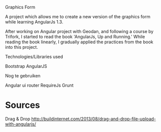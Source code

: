 Graphics Form

A project which allows me to create a new version of the graphics form while learning AngularJs 1.3.

After working on Angular project with Geodan, and following a course by Trifork, I started to read the book
'AngularJs, Up and Running.' While reading the book linearly, I gradually applied the practices from the book
into this project.

Technologies/Libraries used

Bootstrap
AngularJS

Nog te gebruiken

Angular ui router
RequireJs
Grunt


# Sources

Drag & Drop
http://buildinternet.com/2013/08/drag-and-drop-file-upload-with-angularjs/